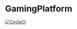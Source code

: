 # GamingPlatform

[![CircleCI](https://dl.circleci.com/status-badge/img/gh/Mozcalti/GamingPlatform/tree/main.svg?style=svg)](https://dl.circleci.com/status-badge/redirect/gh/Mozcalti/GamingPlatform/tree/main)
